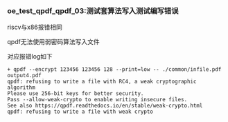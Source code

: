 ### oe_test_qpdf_qpdf_03:测试套算法写入测试编写错误

riscv与x86报错相同

qpdf无法使用弱密码算法写入文件

对应报错log如下

```
+ qpdf --encrypt 123456 123456 128 --print=low -- ./common/infile.pdf output4.pdf
qpdf: refusing to write a file with RC4, a weak cryptographic algorithm
Please use 256-bit keys for better security.
Pass --allow-weak-crypto to enable writing insecure files.
See also https://qpdf.readthedocs.io/en/stable/weak-crypto.html
qpdf: refusing to write a file with weak crypto
```

